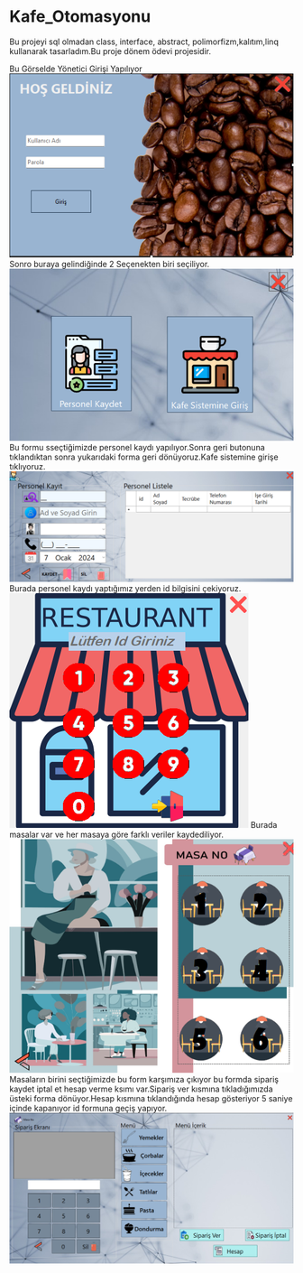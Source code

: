 # Kafe_Otomasyonu
Bu projeyi sql olmadan class, interface, abstract, polimorfizm,kalıtım,linq kullanarak tasarladım.Bu proje dönem ödevi projesidir. 

Bu Görselde Yönetici Girişi Yapılıyor
![alt text](https://github.com/burhankaratoprak/Kafe_Otomasyonu/blob/master/Ekran%20görüntüsü%202024-01-07%20202152.png)
Sonro buraya gelindiğinde 2 Seçenekten biri seçiliyor.
![alt text](https://github.com/burhankaratoprak/Kafe_Otomasyonu/blob/master/Ekran%20görüntüsü%202024-01-07%20202233.png)
Bu formu sseçtiğimizde personel kaydı yapılıyor.Sonra geri butonuna tıklandıktan sonra yukarıdaki forma geri dönüyoruz.Kafe sistemine girişe tıklıyoruz.
![alt text](https://github.com/burhankaratoprak/Kafe_Otomasyonu/blob/master/Ekran%20görüntüsü%202024-01-07%20202249.png)
Burada personel kaydı yaptığımız yerden id bilgisini çekiyoruz.
![alt text](https://github.com/burhankaratoprak/Kafe_Otomasyonu/blob/master/Ekran%20görüntüsü%202024-01-07%20202303.png)
Burada masalar var ve her masaya göre farklı veriler kaydediliyor.
![alt text](https://github.com/burhankaratoprak/Kafe_Otomasyonu/blob/master/Ekran%20görüntüsü%202024-01-07%20202312.png)
Masaların birini seçtiğimizde bu form karşımıza çıkıyor bu formda sipariş kaydet iptal et hesap verme ksımı var.Sipariş ver kısmına tıkladığımızda üsteki forma dönüyor.Hesap kısmına tıklandığında hesap gösteriyor 5 saniye içinde kapanıyor id formuna geçiş yapıyor.
![alt text](https://github.com/burhankaratoprak/Kafe_Otomasyonu/blob/master/Ekran%20görüntüsü%202024-01-07%20202402.png)
